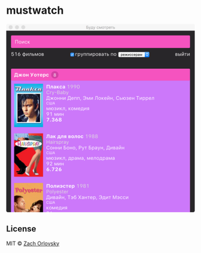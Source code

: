 # mustwatch

<p align="center">
  <img src="screenshot.png" width="600" />
</p>

## License

MIT © [Zach Orlovsky](https://orlovsky.rocks)
